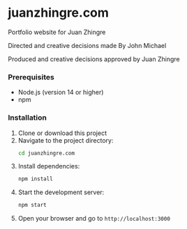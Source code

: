 # juanzhingre.com

Portfolio website for Juan Zhingre

Directed and creative decisions made By John Michael

Produced and creative decisions approved by Juan Zhingre

### Prerequisites
- Node.js (version 14 or higher)
- npm

### Installation
1. Clone or download this project
2. Navigate to the project directory:
   ```bash
   cd juanzhingre.com
   ```
3. Install dependencies:
   ```bash
   npm install
   ```
4. Start the development server:
   ```bash
   npm start
   ```
5. Open your browser and go to `http://localhost:3000`
